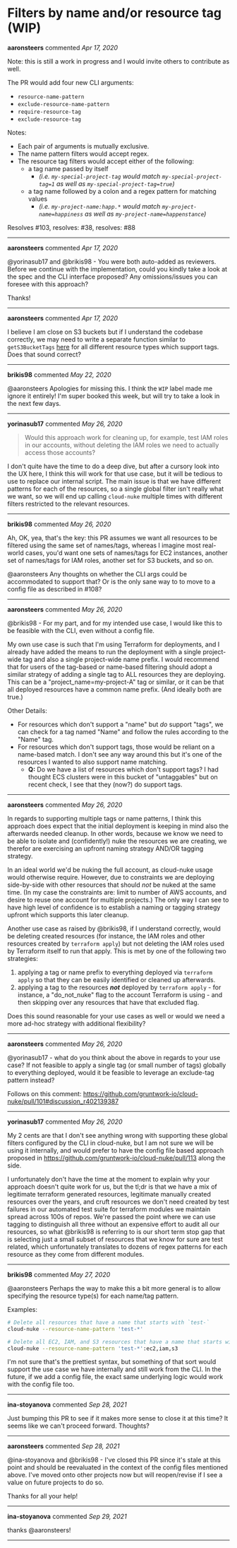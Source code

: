 # Filters by name and/or resource tag (WIP)

**aaronsteers** commented *Apr 17, 2020*

Note: this is still a work in progress and I would invite others to contribute as well.

The PR would add four new CLI arguments:

* `resource-name-pattern`
* `exclude-resource-name-pattern`
* `require-resource-tag`
* `exclude-resource-tag`

Notes:
* Each pair of arguments is mutually exclusive.
* The name pattern filters would accept regex.
* The resource tag filters would accept either of the following:
    * a tag name passed by itself
        * _(i.e. `my-special-project-tag` would match `my-special-project-tag=1` as well as `my-special-project-tag=true`)_
    * a tag name followed by a colon and a regex pattern for matching values
        * _(i.e. `my-project-name:happ.*` would match `my-project-name=happiness` as well as `my-project-name=happenstance`)_

Resolves #103, resolves: #38, resolves: #88
<br />
***


**aaronsteers** commented *Apr 17, 2020*

@yorinasub17 and @brikis98 - You were both auto-added as reviewers. Before we continue with the implementation, could you kindly take a look at the spec and the CLI interface proposed? Any omissions/issues you can foresee with this approach?

Thanks!
***

**aaronsteers** commented *Apr 17, 2020*

I believe I am close on S3 buckets but if I understand the codebase correctly, we may need to write a separate function similar to `getS3BucketTags` [here](https://github.com/gruntwork-io/cloud-nuke/pull/109/files#diff-eb6be04d37bbd846d321a3a4d44dcff8R40) for all different resource types which support tags. Does that sound correct?
***

**brikis98** commented *May 22, 2020*

@aaronsteers Apologies for missing this. I think the `WIP` label made me ignore it entirely! I'm super booked this week, but will try to take a look in the next few days.
***

**yorinasub17** commented *May 26, 2020*

> Would this approach work for cleaning up, for example, test IAM roles in our accounts, without deleting the IAM roles we need to actually access those accounts?

I don't quite have the time to do a deep dive, but after a cursory look into the UX here, I think this will work for that use case, but it will be tedious to use to replace our internal script. The main issue is that we have different patterns for each of the resources, so a single global filter isn't really what we want, so we will end up calling `cloud-nuke` multiple times with different filters restricted to the relevant resources.
***

**brikis98** commented *May 26, 2020*

Ah, OK, yea, that's the key: this PR assumes we want all resources to be filtered using the same set of names/tags, whereas I imagine most real-world cases, you'd want one sets of names/tags for EC2 instances, another set of names/tags for IAM roles, another set for S3 buckets, and so on.

@aaronsteers Any thoughts on whether the CLI args could be accommodated to support that? Or is the only sane way to to move to a config file as described in #108?
***

**aaronsteers** commented *May 26, 2020*

@brikis98 - For my part, and for my intended use case, I would like this to be feasible with the CLI, even without a config file.

My own use case is such that I'm using Terraform for deployments, and I already have added the means to run the deployment with a single project-wide tag and also a single project-wide name prefix. I would recommend that for users of the tag-based or name-based filtering should adopt a similar strategy of adding a single tag to ALL resources they are deploying. This can be a "project_name=my-project-A" tag or similar, or it can be that all deployed resources have a common name prefix. (And ideally both are true.)

Other Details:
 - For resources which don't support a "name" but _do_ support "tags", we can check for a tag named "Name" and follow the rules according to the "Name" tag.
 - For resources which don't support tags, those would be reliant on a name-based match. I don't see any way around this but it's one of the resources I wanted to also support name matching.
   - **Q:**  Do we have a list of resources which don't support tags? I had thought ECS clusters were in this bucket of "untaggables" but on recent check, I see that they (now?) do support tags.


***

**aaronsteers** commented *May 26, 2020*

In regards to supporting multiple tags or name patterns, I think this approach does expect that the initial deployment is keeping in mind also the afterwards needed cleanup. In other words, because we know we need to be able to isolate and (confidently!) nuke the resources we are creating, we therefor are exercising an upfront naming strategy AND/OR tagging strategy. 

In an ideal world we'd be nuking the full account, as cloud-nuke usage would otherwise require. However, due to constraints we are deploying side-by-side with other resources that should _not_ be nuked at the same time. (In my case the constraints are: limit to number of AWS accounts, and desire to reuse one account for multiple projects.) The only way I can see to have high level of confidence is to establish a naming or tagging strategy upfront which supports this later cleanup.

Another use case as raised by @brikis98, if I understand correctly, would be deleting created resources (for instance, the IAM roles and other resources created by `terraform apply`) but not deleting the IAM roles used by Terraform itself to run that apply. This is met by one of the following two strategies:

1. applying a tag or name prefix to everything deployed via `terraform apply` so that they can be easily identified or cleaned up afterwards.
2. applying a tag to the resources ***not*** deployed by `terraform apply` - for instance, a "do_not_nuke" flag to the account Terraform is using - and then skipping over any resources that have that excluded flag.

Does this sound reasonable for your use cases as well or would we need a more ad-hoc strategy with additional flexibility?
***

**aaronsteers** commented *May 26, 2020*

@yorinasub17 - what do you think about the above in regards to your use case? If not feasible to apply a single tag (or small number of tags) globally to everything deployed, would it be feasible to leverage an exclude-tag pattern instead? 

Follows on this comment: https://github.com/gruntwork-io/cloud-nuke/pull/101#discussion_r402139387
***

**yorinasub17** commented *May 26, 2020*

My 2 cents are that I don't see anything wrong with supporting these global filters configured by the CLI in cloud-nuke, but I am not sure we will be using it internally, and would prefer to have the config file based approach proposed in https://github.com/gruntwork-io/cloud-nuke/pull/113 along the side.

I unfortunately don't have the time at the moment to explain why your approach doesn't quite work for us, but the tl;dr is that we have a mix of legitimate terraform generated resources, legitimate manually created resources over the years, and cruft resources we don't need created by test failures in our automated test suite for terraform modules we maintain spread across 100s of repos. We're passed the point where we can use tagging to distinguish all three without an expensive effort to audit all our resources, so what @brikis98 is referring to is our short term stop gap that is selecting just a small subset of resources that we know for sure are test related, which unfortunately translates to dozens of regex patterns for each resource as they come from different modules.
***

**brikis98** commented *May 27, 2020*

@aaronsteers Perhaps  the way to make this a bit more general is to allow specifying the resource type(s) for each name/tag pattern.

Examples:

```bash
# Delete all resources that have a name that starts with `test-`
cloud-nuke --resource-name-pattern 'test-*'

# Delete all EC2, IAM, and S3 resources that have a name that starts with `test-`
cloud-nuke --resource-name-pattern 'test-*':ec2,iam,s3
```

I'm not sure that's the prettiest syntax, but something of that sort would support the use case we have internally and still work from the CLI. In the future, if we add a config file, the exact same underlying logic would work with the config file too.
***

**ina-stoyanova** commented *Sep 28, 2021*

Just bumping this PR to see if it makes more sense to close it at this time? It seems like we can't proceed forward. Thoughts?
***

**aaronsteers** commented *Sep 28, 2021*

@ina-stoyanova and @brikis98 - I've closed this PR since it's stale at this point and should be reevaluated in the context of the config files mentioned above. I've moved onto other projects now but will reopen/revise if I see a value on future projects to do so.

Thanks for all your help!
***

**ina-stoyanova** commented *Sep 29, 2021*

thanks @aaronsteers! 
***

